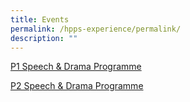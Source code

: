 ```yaml
---
title: Events
permalink: /hpps-experience/permalink/
description: ""
---
```


[P1 Speech & Drama Programme ](https://vimeo.com/843909057?share=copy)

[P2 Speech & Drama Programme](https://vimeo.com/843903873?share=copy)